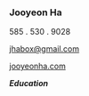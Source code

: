 ### Jooyeon Ha 

585 . 530 . 9028

<jhabox@gmail.com>

 [jooyeonha.com](http://www.jooyeonha.com)
 
 **_Education_**
